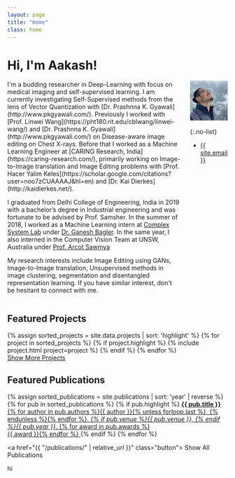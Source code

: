 ```yaml
---
layout: page
title: "Home"
class: home
---
```


# Hi, I'm Aakash!

<div class="columns" markdown="1">

<div class="intro" markdown="1">
I'm a budding researcher in Deep-Learning with focus on medical imaging and self-supervised learning. I am currently investigating Self-Supervised methods from the lens of Vector Quantization with [Dr. Prashnna K. Gyawali](http://www.pkgyawali.com/). Previously I worked with [Prof. Linwei Wang](https://pht180.rit.edu/cblwang/linwei-wang/) and [Dr. Prashnna K. Gyawali](http://www.pkgyawali.com/) on Disease-aware image editing on Chest X-rays. Before that I worked as a Machine Learning Engineer at [CARING Research, India](https://caring-research.com/), primarily working on Image-to-Image translation and Image Editing problems with [Prof. Hacer Yalim Keles](https://scholar.google.com/citations?user=noo7zCUAAAAJ&hl=en) and [Dr. Kai Dierkes](http://kaidierkes.net/).

I graduated from Delhi College of Engineering, India in 2019 with a bachelor’s degree in Industrial engineering and was fortunate to be advised by Prof. Samsher. In the summer of 2018, I worked as a Machine Learning intern at [Complex System Lab](https://cosylab.iiitd.edu.in/) under [Dr. Ganesh Bagler](https://scholar.google.co.in/citations?hl=en&user=qyth_0QAAAAJ&view_op=list_works&sortby=pubdate). In the same year, I also interned in the Computer Vision Team at UNSW, Australia under [Prof. Arcot Sawmya](https://www.cse.unsw.edu.au/~sowmya/)

My research interests include Image Editing using GANs, Image-to-Image translation, Unsupervised methods in image clustering, segmentation and disentangled representation learning. If you have similar interest, don't be hesitant to connect with me. 
</div>

<div class="me" markdown="1">
<picture>
  <source srcset='/images/aakash_440.webp' type='image/webp' />
  <img
    src='/images/aakash_440.jpg'
    alt='Aakash Saboo'>
</picture>

{:.no-list}
* <a href="mailto:{{ site.email }}">{{ site.email }}</a>
</div>

</div>


## Featured Projects

<div class="featured-projects">
  {% assign sorted_projects = site.data.projects | sort: 'highlight' %}
  {% for project in sorted_projects %}
    {% if project.highlight %}
      {% include project.html project=project %}
    {% endif %}
  {% endfor %}
</div>
<a href="{{ "/projects/" | relative_url }}" class="button">
  <i class="fas fa-chevron-circle-right"></i>
  Show More Projects
</a>

## Featured Publications

<div class="featured-publications">
  {% assign sorted_publications = site.publications | sort: 'year' | reverse %}
  {% for pub in sorted_publications %}
    {% if pub.highlight %}
      <a href="{{ pub.pdf }}" class="publication">
        <strong>{{ pub.title }}</strong>
        <span class="authors">{% for author in pub.authors %}{{ author }}{% unless forloop.last %}, {% endunless %}{% endfor %}</span>.
        <i>{% if pub.venue %}{{ pub.venue }}, {% endif %}{{ pub.year }}</i>.
        {% for award in pub.awards %}<br/><span class="award"><i class="fas fa-{% if award == "Best Paper Award" %}trophy{% else %}award{% endif %}" aria-hidden="true"></i> {{ award }}</span>{% endfor %}
      </a>
    {% endif %}
  {% endfor %}
</div>

<a href="{{ "/publications/" | relative_url }}" class="button">
  <i class="fas fa-chevron-circle-right"></i>
  Show All Publications
</a>


<!-- <table width="100%" align="center" border="0" cellspacing="0" cellpadding="20">
  <tr>
    <td width="100%" valign="middle">
     <table style="width:100%;border:0px;border-spacing:0px;border-collapse:separate;margin-right:auto;margin-left:auto;"><tbody>
    <tr>

      <p align="right">
        <font size="2">
          <a href="https://github.com/jonbarron/jonbarron_website">source code</a> </p> -->
<script type="text/javascript" id="clustrmaps" src="//clustrmaps.com/map_v2.js?d=FjqctmDvHyc-xjFkkaWKoFCLrG4-wwKerC2J7vK-UH8&cl=ffffff&w=a"></script>
hi

